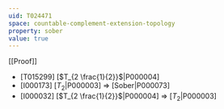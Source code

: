 ```yaml
---
uid: T024471
space: countable-complement-extension-topology
property: sober
value: true
---
```

[[Proof]]

* [T015299] [$T_{2 \frac{1}{2}}$|P000004]
* [I000173] [$T_2$|P000003] => [Sober|P000073]
* [I000032] [$T_{2 \frac{1}{2}}$|P000004] => [$T_2$|P000003]


